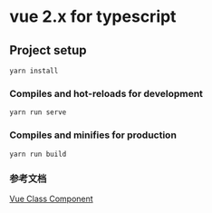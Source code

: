 # vue 2.x for typescript

## Project setup
```
yarn install
```

### Compiles and hot-reloads for development
```
yarn run serve
```

### Compiles and minifies for production
```
yarn run build
```


### 参考文档

[Vue Class Component](https://class-component.vuejs.org/)

